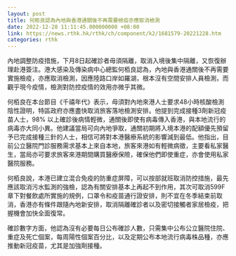 ```yaml
---
layout: post
title: 何栢良認為內地與香港通關後不再需要檢疫亦應取消檢測
date: 2022-12-28 11:11:45.000000000 +08:00
link: https://news.rthk.hk/rthk/ch/component/k2/1681579-20221228.htm
categories: rthk
---
```


內地調整防疫措施，下月8日起確診者毋須隔離，取消入境後集中隔離，又恢復辦理赴港簽注。港大感染及傳染病中心總監何栢良認為，內地與香港通關後不再需要實施檢疫，亦應取消檢測，因應陸路口岸如羅湖，根本沒有空間安排人員檢測，而觀乎現今疫情，檢測對防控疫情的效用亦微乎其微。

何栢良在本台節目《千禧年代》表示，毋須對內地來港人士要求48小時核酸檢測陰性證明，特區政府亦應盡快取消旅客落地檢測安排。他提到完成接種3劑新冠疫苗人士，98% 以上確診後病情輕微，通關後即使有病毒傳入香港，與本地流行的病毒亦大同小異。他建議當局可向內地爭取，通關初期將入境本港的配額優先預留予已完成接種三針的人士，相信可將對本港醫療系統的影響減到最低。他指出，目前公立醫院門診服務需求基本上來自本地，旅客來港如有輕微病徵，主要看私家醫生，當局亦可要求旅客來港期間購買醫療保險，確保他們即使重症，亦會使用私家醫院服務。

何栢良說，本港已建立混合免疫的防重症屏障，可以按部就班取消防控措施，最先應該取消污水監測的強檢，認為有關安排基本上再起不到作用，其次可取消599F章下對餐飲處所實施的規例，口罩令和疫苗通行證安排，則不宜在冬季結束前取消，香港亦有條件跟隨內地新安排，取消隔離確診者以及密切接觸者家居檢疫，把握機會加快全面復常。

確診數字方面，他認為沒有必要每日公布確診人數，只需集中公布公立醫院住院、重症及死亡個案，每周陽性個案百分比，以及定期公布本地流行病毒株品種，亦應推動新冠疫苗，尤其是加強劑接種。
